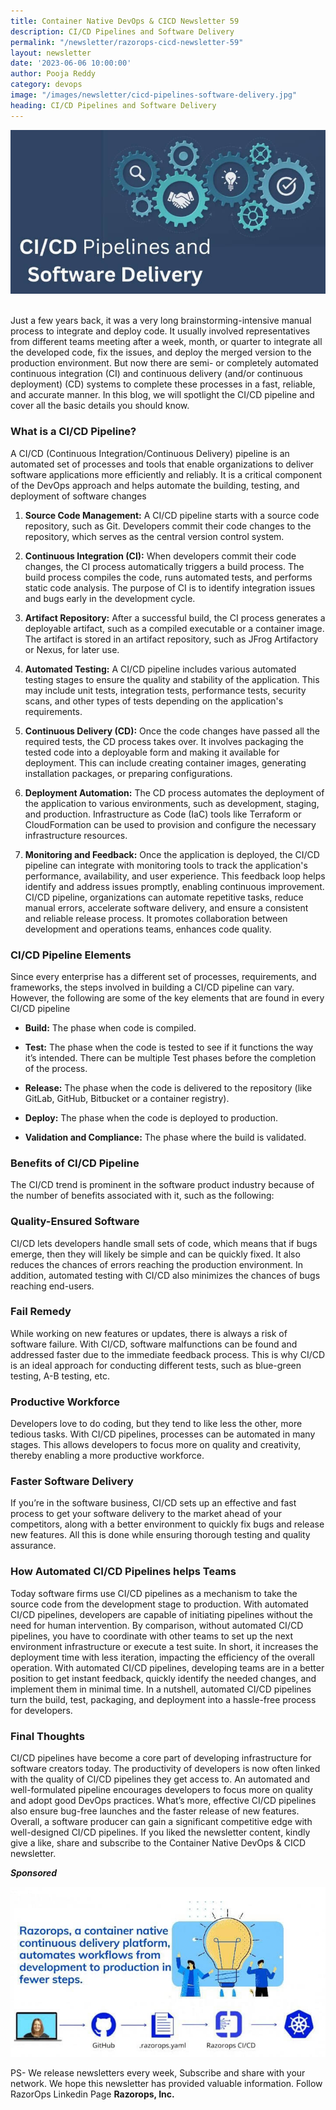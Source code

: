 ```yaml
---
title: Container Native DevOps & CICD Newsletter 59
description: CI/CD Pipelines and Software Delivery
permalink: "/newsletter/razorops-cicd-newsletter-59"
layout: newsletter
date: '2023-06-06 10:00:00'
author: Pooja Reddy
category: devops
image: "/images/newsletter/cicd-pipelines-software-delivery.jpg"
heading: CI/CD Pipelines and Software Delivery 
---
```


![](/images/newsletter/cicd-pipelines-software-delivery.jpg)

<br>
Just a few years back, it was a very long brainstorming-intensive manual process to integrate and deploy code. It usually involved representatives from different teams meeting after a week, month, or quarter to integrate all the developed code, fix the issues, and deploy the merged version to the production environment. But now there are semi- or completely automated continuous integration (CI) and continuous delivery (and/or continuous deployment) (CD) systems to complete these processes in a fast, reliable, and accurate manner. In this blog, we will spotlight the CI/CD pipeline and cover all the basic details you should know.

### <b> What is a CI/CD Pipeline?</b>


A CI/CD (Continuous Integration/Continuous Delivery) pipeline is an automated set of processes and tools that enable organizations to deliver software applications more efficiently and reliably. It is a critical component of the DevOps approach and helps automate the building, testing, and deployment of software changes

1. **Source Code Management:** A CI/CD pipeline starts with a source code repository, such as Git. Developers commit their code changes to the repository, which serves as the central version control system.

2. **Continuous Integration (CI):** When developers commit their code changes, the CI process automatically triggers a build process. The build process compiles the code, runs automated tests, and performs static code analysis. The purpose of CI is to identify integration issues and bugs early in the development cycle.

3. **Artifact Repository:** After a successful build, the CI process generates a deployable artifact, such as a compiled executable or a container image. The artifact is stored in an artifact repository, such as JFrog Artifactory or Nexus, for later use.

4. **Automated Testing:** A CI/CD pipeline includes various automated testing stages to ensure the quality and stability of the application. This may include unit tests, integration tests, performance tests, security scans, and other types of tests depending on the application's requirements.

5. **Continuous Delivery (CD):** Once the code changes have passed all the required tests, the CD process takes over. It involves packaging the tested code into a deployable form and making it available for deployment. This can include creating container images, generating installation packages, or preparing configurations.

6. **Deployment Automation:** The CD process automates the deployment of the application to various environments, such as development, staging, and production. Infrastructure as Code (IaC) tools like Terraform or CloudFormation can be used to provision and configure the necessary infrastructure resources.

7. **Monitoring and Feedback:** Once the application is deployed, the CI/CD pipeline can integrate with monitoring tools to track the application's performance, availability, and user experience. This feedback loop helps identify and address issues promptly, enabling continuous improvement.
CI/CD pipeline, organizations can automate repetitive tasks, reduce manual errors, accelerate software delivery, and ensure a consistent and reliable release process. It promotes collaboration between development and operations teams, enhances code quality.

### <b>CI/CD Pipeline Elements</b>

Since every enterprise has a different set of processes, requirements, and frameworks, the steps involved in building a CI/CD pipeline can vary. However, the following are some of the key elements that are found in every CI/CD pipeline

* **Build:** The phase when code is compiled. 

* **Test:** The phase when the code is tested to see if it functions the way it’s intended. There can be multiple Test phases before the completion of the process.

* **Release:** The phase when the code is delivered to the repository (like GitLab, GitHub, Bitbucket or a container registry).

* **Deploy:** The phase when the code is deployed to production.

* **Validation and Compliance:** The phase where the build is validated.

### <b>Benefits of CI/CD Pipeline</b>

The CI/CD trend is prominent in the software product industry because of the number of benefits associated with it, such as the following:

### <b>Quality-Ensured Software</b>

CI/CD lets developers handle small sets of code, which means that if bugs emerge, then they will likely be simple and can be quickly fixed. It also reduces the chances of errors reaching the production environment. In addition, automated testing with CI/CD also minimizes the chances of bugs reaching end-users. 

### <b>Fail Remedy</b>

While working on new features or updates, there is always a risk of software failure. With CI/CD, software malfunctions can be found and addressed faster due to the immediate feedback process. This is why CI/CD is an ideal approach for conducting different tests, such as blue-green testing, A-B testing, etc.

### <b>Productive Workforce</b>

Developers love to do coding, but they tend to like less the other, more tedious tasks. With CI/CD pipelines, processes can be automated in many stages. This allows developers to focus more on quality and creativity, thereby enabling a more productive workforce. 

### <b>Faster Software Delivery</b>

If you’re in the software business, CI/CD sets up an effective and fast process to get your software delivery to the market ahead of your competitors, along with a better environment to quickly fix bugs and release new features. All this is done while ensuring thorough testing and quality assurance.

### <b>How Automated CI/CD Pipelines helps Teams</b>

Today software firms use CI/CD pipelines as a mechanism to take the source code from the development stage to production. With automated CI/CD pipelines, developers are capable of initiating pipelines without the need for human intervention. By comparison, without automated CI/CD pipelines, you have to coordinate with other teams to set up the next environment infrastructure or execute a test suite. In short, it increases the deployment time with less iteration, impacting the efficiency of the overall operation. With automated CI/CD pipelines, developing teams are in a better position to get instant feedback, quickly identify the needed changes, and implement them in minimal time. In a nutshell, automated CI/CD pipelines turn the build, test, packaging, and deployment into a hassle-free process for developers. 

### <b>Final Thoughts</b>

CI/CD pipelines have become a core part of developing infrastructure for software creators today. The productivity of developers is now often linked with the quality of CI/CD pipelines they get access to. An automated and well-formulated pipeline encourages developers to focus more on quality and adopt good DevOps practices. What’s more, effective CI/CD pipelines also ensure bug-free launches and the faster release of new features. Overall, a software producer can gain a significant competitive edge with well-designed CI/CD pipelines. 
If you liked the newsletter content, kindly give a like, share and subscribe to the Container Native DevOps & CICD newsletter.

<b>*Sponsored*</b>

![Logo](/images/newsletter/Razorops-native-container-logo.jpg) 


PS- We release newsletters every week,  Subscribe and share with your network. We hope this newsletter has provided valuable information. Follow RazorOps Linkedin Page 
<a href="https://www.linkedin.com/company/razorops/" target=_blank style="text-decoration: none"> **Razorops, Inc.**</a>
<!-- **[Razorops, Inc.](https://www.linkedin.com/company/razorops/)** -->